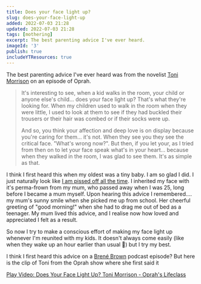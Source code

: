 ```yaml
---
title: Does your face light up?
slug: does-your-face-light-up
added: 2022-07-03 21:28
updated: 2022-07-03 21:28
tags: [mothering]
excerpt: The best parenting advice I've ever heard.
imageId: '3'
publish: true
includeYTResources: true
---
```


The best parenting advice I've ever heard was from the novelist [Toni Morrison](https://en.wikipedia.org/wiki/Toni_Morrison) on an episode of Oprah.
<blockquote>

<p>It's interesting to see, when a kid walks in the room, your child or anyone else's child... does your face light up? That's what they're looking for. When my children used to walk in the room when they were little, I used to look at them to see if they had buckled their trousers or their hair was combed or if their socks were up.</p>

<p>And so, you think your affection and deep love is on display because you're caring for them... it's not. When they see you they see the critical face. "What's wrong now?". But then, if you let your, as I tried from then on to let your face speak what's in your heart... because when they walked in the room, I was glad to see them. It's as simple as that.</p>

</blockquote>
I think I first heard this when my oldest was a tiny baby. I am so glad I did. I just naturally look like <a href="https://en.wikipedia.org/wiki/Resting_bitch_face">I am pissed off all the time</a>. I inherited my face with it's perma-frown from my mum, who passed away when I was 25, long before I became a mum myself. Upon hearing this advice I remembered.... my mum's sunny smile when she picked me up from school. Her cheerful greeting of "good morning!" when she had to drag me out of bed as a teenager. My mum lived this advice, and I realise now how loved and appreciated I felt as a result.


So now I try to make a conscious effort of making my face light up whenever I'm reunited with my kids. It doesn't always come easily (like when they wake up an hour earlier than usual 🫠) but I try my best.

I think I first heard this advice on a [Brené Brown](https://brenebrown.com/) podcast episode? But here is the clip of Toni from the Oprah show where she first said it  

<lite-youtube videoid="_HAFtuJEgKk" style="background-image: url('https://i.ytimg.com/vi/_HAFtuJEgKk/hqdefault.jpg');" title="Does Your Face Light Up? Toni Morrison - Oprah's Lifeclass">
  <a href="https://youtube.com/watch?v=_HAFtuJEgKk" class="lty-playbtn" title="Play Video">
    <span class="lyt-visually-hidden">Play Video: Does Your Face Light Up? Toni Morrison - Oprah's Lifeclass</span>
  </a>
</lite-youtube>